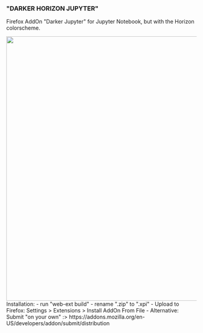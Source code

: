 ### "DARKER HORIZON JUPYTER" 

Firefox AddOn "Darker Jupyter" for Jupyter Notebook, but with the Horizon colorscheme.

<img src="https://i.imgur.com/YShdxAY.png" width="700">
Installation:
- run "web-ext build"
- rename ".zip" to ".xpi"
- Upload to Firefox: Settings > Extensions > Install AddOn From File
- Alternative: Submit "on your own" :> https://addons.mozilla.org/en-US/developers/addon/submit/distribution
